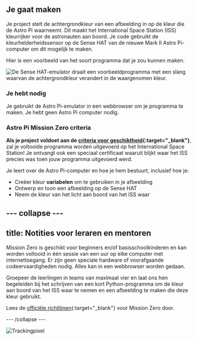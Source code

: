 ## Je gaat maken

Je project stelt de achtergrondkleur van een afbeelding in op de kleur die de Astro Pi waarneemt. Dit maakt het International Space Station (ISS) kleurrijker voor de astronauten aan boord. Je code gebruikt de kleurhelderheidssensor op de Sense HAT van de nieuwe Mark II Astro Pi-computer om dit mogelijk te maken.

Hier is een voorbeeld van het soort programma dat je zou kunnen maken.

![De Sense HAT-emulator draait een voorbeeldprogramma met een slang waarvan de achtergrondkleur verandert in de waargenomen kleur.](images/finished.gif)

### Je hebt nodig

Je gebruikt de Astro Pi-emulator in een webbrowser om je programma te maken. Je hebt geen Astro Pi computer nodig.

### Astro Pi Mission Zero criteria

**Als je project voldoet aan de [criteria voor geschiktheid](https://astro-pi.org/nl/mission-zero/eligibility){:target="_blank"}**, zal je voltooide programma worden uitgevoerd op het International Space Station! Je ontvangt ook een speciaal certificaat waaruit blijkt waar het ISS precies was toen jouw programma uitgevoerd werd.

Je leert over de Astro Pi-computer en hoe je hem bestuurt, inclusief hoe je:
+ Creëer kleur **variabelen** om te gebruiken in je afbeelding
+ Ontwerp en toon een afbeelding op de Sense HAT
+ Neem de kleur van het licht aan boord van het ISS waar

--- collapse ---
---
title: Notities voor leraren en mentoren
---

Mission Zero is geschikt voor beginners en/of basisschoolkinderen en kan worden voltooid in één sessie van een uur op elke computer met internettoegang. Er zijn geen speciale hardware of voorafgaande codeervaardigheden nodig. Alles kan in een webbrowser worden gedaan.

Groepeer de leerlingen in teams van maximaal vier en laat ons hen begeleiden bij het schrijven van een kort Python-programma om de kleur aan boord van het ISS waar te nemen en een afbeelding te maken die deze kleur gebruikt.

Lees de [officiële richtlijnen](https://astro-pi.org/nl/mission-zero/guidelines){:target="_blank"} voor Mission Zero door.

--- /collapse ---

![Trackingpixel](https://code.org/api/hour/begin_raspberrypi_astropi.png)
